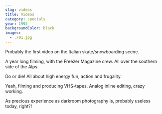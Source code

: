 ```yaml
---
slag: videos
title: Videos
category: specials
year: 1992
backgroundColor: black
images:
  - ./01.jpg
---
```


Probably the first video on the Italian skate/snowboarding scene.

A year long filming, with the Freezer Magazine crew.
All over the southern side of the Alps.

Do or die!
All about high energy fun, action and frugality.

Yeah, filming and producing VHS-tapes.
Analog inline editing, crazy working.

As precious experience as darkroom photography is,
probably useless today,
right?!
